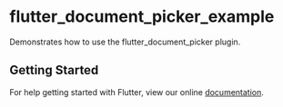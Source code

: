 # flutter_document_picker_example

Demonstrates how to use the flutter_document_picker plugin.

## Getting Started

For help getting started with Flutter, view our online
[documentation](https://flutter.io/).
